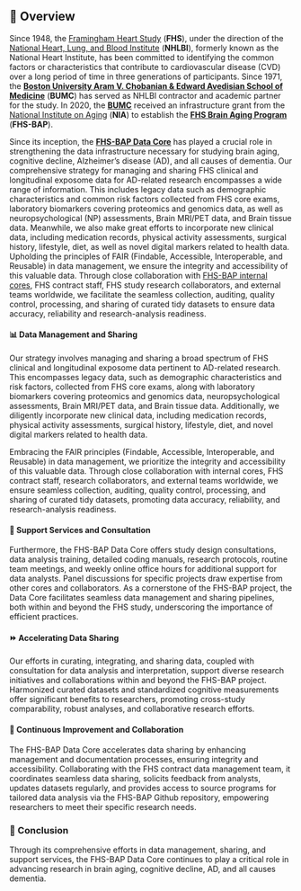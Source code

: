 ## 📙 Overview

<!--

**Here are some ideas to get you started:**

🙋‍♀️ A short introduction - what is your organization all about?
🌈 Contribution guidelines - how can the community get involved?
👩‍💻 Useful resources - where can the community find your docs? Is there anything else the community should know?
🍿 Fun facts - what does your team eat for breakfast?
🧙 Remember, you can do mighty things with the power of [Markdown](https://docs.github.com/github/writing-on-github/getting-started-with-writing-and-formatting-on-github/basic-writing-and-formatting-syntax)
-->
Since 1948, the [Framingham Heart Study](http://www.framinghamheartstudy.org) (**FHS**), 
under the direction of the [National Heart, Lung, and Blood Institute](https://www.nhlbi.nih.gov/) (**NHLBI**), 
formerly known as the National Heart Institute, has been committed to identifying the common factors or characteristics that contribute to cardiovascular disease (CVD) 
over a long period of time in three generations of participants. 
Since 1971, the **[Boston University Aram V. Chobanian & Edward Avedisian School of Medicine](https://www.bumc.bu.edu/)** (**BUMC**) 
has served as NHLBI contractor and academic partner for the study. 
In 2020, the **[BUMC](https://www.bumc.bu.edu/)** received an infrastructure grant from the [National Institute on Aging](https://www.nia.nih.gov/) (**NIA**) 
to establish the **[FHS Brain Aging Program](https://www.bumc.bu.edu/fhs-bap/)** (**FHS-BAP**). 

Since its inception, the **[FHS-BAP Data Core](https://github.com/FHS-BAP)** has played a crucial role in strengthening the data infrastructure 
necessary for studying brain aging, cognitive decline, Alzheimer’s disease (AD), and all causes of dementia. 
Our comprehensive strategy for managing and sharing FHS clinical and longitudinal exposome data for AD-related research encompasses 
a wide range of information. This includes legacy data such as demographic characteristics and common risk factors collected from FHS core exams, 
laboratory biomarkers covering proteomics and genomics data, as well as neuropsychological (NP) assessments, Brain MRI/PET data, and Brain tissue data. 
Meanwhile, we also make great efforts to incorporate new clinical data, including medication records, physical activity assessments, surgical history, 
lifestyle, diet, as well as novel digital markers related to health data. Upholding the principles of FAIR (Findable, Accessible, Interoperable, and Reusable) 
in data management, we ensure the integrity and accessibility of this valuable data. Through close collaboration with 
[FHS-BAP internal cores](https://www.bumc.bu.edu/fhs-bap/for-researchers/programs-and-cores/), 
FHS contract staff, FHS study research collaborators, and external teams worldwide, we facilitate the seamless collection, auditing, 
quality control, processing, and sharing of curated tidy datasets to ensure data accuracy, reliability and research-analysis readiness. 

#### 📊 Data Management and Sharing

Our strategy involves managing and sharing a broad spectrum of FHS clinical and longitudinal exposome data pertinent to AD-related research. This encompasses legacy data, such as demographic characteristics and risk factors, collected from FHS core exams, along with laboratory biomarkers covering proteomics and genomics data, neuropsychological assessments, Brain MRI/PET data, and Brain tissue data. Additionally, we diligently incorporate new clinical data, including medication records, physical activity assessments, surgical history, lifestyle, diet, and novel digital markers related to health data.

Embracing the FAIR principles (Findable, Accessible, Interoperable, and Reusable) in data management, we prioritize the integrity and accessibility of this valuable data. Through close collaboration with internal cores, FHS contract staff, research collaborators, and external teams worldwide, we ensure seamless collection, auditing, quality control, processing, and sharing of curated tidy datasets, promoting data accuracy, reliability, and research-analysis readiness.

#### 💼 Support Services and Consultation

Furthermore, the FHS-BAP Data Core offers study design consultations, data analysis training, detailed coding manuals, research protocols, routine team meetings, and weekly online office hours for additional support for data analysts. Panel discussions for specific projects draw expertise from other cores and collaborators. As a cornerstone of the FHS-BAP project, the Data Core facilitates seamless data management and sharing pipelines, both within and beyond the FHS study, underscoring the importance of efficient practices.

#### ⏩ Accelerating Data Sharing

Our efforts in curating, integrating, and sharing data, coupled with consultation for data analysis and interpretation, support diverse research initiatives and collaborations within and beyond the FHS-BAP project. Harmonized curated datasets and standardized cognitive measurements offer significant benefits to researchers, promoting cross-study comparability, robust analyses, and collaborative research efforts.

#### 🚀 Continuous Improvement and Collaboration

The FHS-BAP Data Core accelerates data sharing by enhancing management and documentation processes, ensuring integrity and accessibility. Collaborating with the FHS contract data management team, it coordinates seamless data sharing, solicits feedback from analysts, updates datasets regularly, and provides access to source programs for tailored data analysis via the FHS-BAP Github repository, empowering researchers to meet their specific research needs.

### 🎉 Conclusion

Through its comprehensive efforts in data management, sharing, and support services, the FHS-BAP Data Core continues to play a critical role in advancing research in brain aging, cognitive decline, AD, and all causes dementia.




